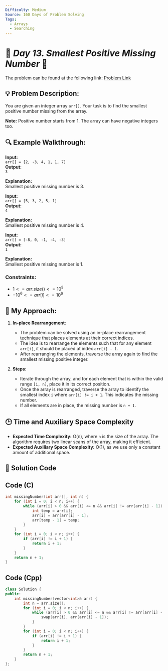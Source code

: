```yaml
---
Difficulty: Medium  
Source: 160 Days of Problem Solving  
Tags:
  - Arrays
  - Searching  
---
```


# 🚀 _Day 13. Smallest Positive Missing Number_ 🧠

The problem can be found at the following link: [Problem Link](https://www.geeksforgeeks.org/batch/gfg-160-problems/track/arrays-gfg-160/problem/smallest-positive-missing-number-1587115621)

## 💡 **Problem Description:**

You are given an integer array `arr[]`. Your task is to find the smallest positive number missing from the array.

**Note:** Positive number starts from 1. The array can have negative integers too.

## 🔍 **Example Walkthrough:**

**Input:**  
`arr[] = [2, -3, 4, 1, 1, 7]`  
**Output:**  
`3`

**Explanation:**  
Smallest positive missing number is 3.

**Input:**  
`arr[] = [5, 3, 2, 5, 1]`  
**Output:**  
`4`

**Explanation:**  
Smallest positive missing number is 4.

**Input:**  
`arr[] = [-8, 0, -1, -4, -3]`  
**Output:**  
`1`

**Explanation:**  
Smallest positive missing number is 1.

### Constraints:
- $`1 <= arr.size() <= 10^5`$
- $`-10^6 <= arr[i] <= 10^6`$

## 🎯 **My Approach:**

1. **In-place Rearrangement**:  
   - The problem can be solved using an in-place rearrangement technique that places elements at their correct indices.
   - The idea is to rearrange the elements such that for any element `arr[i]`, it should be placed at index `arr[i] - 1`.
   - After rearranging the elements, traverse the array again to find the smallest missing positive integer.

2. **Steps:**  
   - Iterate through the array, and for each element that is within the valid range `[1, n]`, place it in its correct position.  
   - Once the array is rearranged, traverse the array to identify the smallest index `i` where `arr[i] != i + 1`. This indicates the missing number.
   - If all elements are in place, the missing number is `n + 1`.

## 🕒 **Time and Auxiliary Space Complexity** 

- **Expected Time Complexity:** O(n), where `n` is the size of the array. The algorithm requires two linear scans of the array, making it efficient.  
- **Expected Auxiliary Space Complexity:** O(1), as we use only a constant amount of additional space.

## 📝 **Solution Code**

## Code (C)

```c
int missingNumber(int arr[], int n) {
    for (int i = 0; i < n; i++) {
        while (arr[i] > 0 && arr[i] <= n && arr[i] != arr[arr[i] - 1]) {
            int temp = arr[i];
            arr[i] = arr[arr[i] - 1];
            arr[temp - 1] = temp;
        }
    }
    for (int i = 0; i < n; i++) {
        if (arr[i] != i + 1) {
            return i + 1; 
        }
    }
    return n + 1;
}
```

## Code (Cpp)

```cpp
class Solution {
public:
    int missingNumber(vector<int>& arr) {
        int n = arr.size();
        for (int i = 0; i < n; i++) {
            while (arr[i] > 0 && arr[i] <= n && arr[i] != arr[arr[i] - 1]) {
                swap(arr[i], arr[arr[i] - 1]);
            }
        }
        for (int i = 0; i < n; i++) {
            if (arr[i] != i + 1) {
                return i + 1; 
            }
        }
        return n + 1;
    }
};
```
